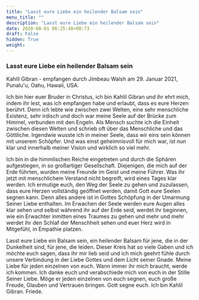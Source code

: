 ```yaml
---
title: "Lasst eure Liebe ein heilender Balsam sein"
menu_title: ""
description: "Lasst eure Liebe ein heilender Balsam sein"
date: 2020-08-01 06:25:48+00:73
draft: False
hidden: True
weight:
---
```

### Lasst eure Liebe ein heilender Balsam sein

Kahlil Gibran - empfangen durch Jimbeau Walsh am 29. Januar 2021, Punalu'u, Oahu, Hawaii, USA.

Ich bin hier euer Bruder in Christus, ich bin Kahlil Gibran und ihr ehrt mich, indem ihr lest, was ich empfangen habe und erlaubt, dass es eure Herzen berührt. Denn ich lebte wie zwischen zwei Welten, eine sehr menschliche Existenz, sehr irdisch und doch war meine Seele auf der Brücke zum Himmel, verbunden mit den Engeln. Als Mensch suchte ich die Einheit zwischen diesen Welten und schrieb oft über das Menschliche und das Göttliche. Irgendwie wusste ich in meiner Seele, dass wir eins sein können mit unserem Schöpfer. Und was einst geheimnisvoll für mich war, ist nun klar und innerhalb meiner Vision und wirklich so viel mehr.

Ich bin in die himmlischen Reiche eingetreten und durch die Sphären aufgestiegen, in so großartiger Gesellschaft. Diejenigen, die mich auf der Erde führten, wurden meine Freunde im Geist und meine Führer. Was ihr jetzt mit menschlichem Verstand nicht begreift, wird eines Tages klar werden. Ich ermutige euch, den Weg der Seele zu gehen und zuzulassen, dass eure Herzen vollständig geöffnet werden, damit Gott eure Seelen segnen kann. Denn alles andere ist in Gottes Schöpfung in der Umarmung Seiner Liebe enthalten. Im Erwachen der Seele werden eure Augen alles klar sehen und selbst während ihr auf der Erde seid, werdet ihr beginnen, wie ein Erwachter inmitten eines Traumes zu gehen und mehr und mehr werdet ihr den Schlaf der Menschheit sehen und euer Herz wird in Mitgefühl, in Empathie platzen.

Lasst eure Liebe ein Balsam sein, ein heilender Balsam für jene, die in der Dunkelheit sind, für jene, die leiden. Dieser Kreis hat so viele Gaben und ich möchte euch sagen, dass ihr mir lieb seid und ich mich geehrt fühle durch unsere Verbindung in der Liebe Gottes und dem Licht seiner Gnade. Meine Liebe für jeden einzelnen von euch. Wann immer ihr mich braucht, werde ich kommen. Ich danke euch und verabschiede mich von euch in der Stille Seiner Liebe. Möge er jeden einzelnen von euch segnen, euch große Freude, Glauben und Vertrauen bringen. Gott segne euch. Ich bin Kahlil Gibran. Friede.

